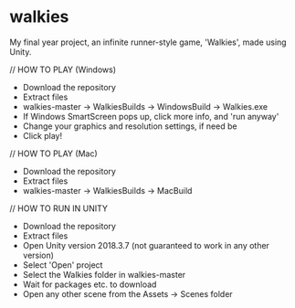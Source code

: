 # walkies
My final year project, an infinite runner-style game, 'Walkies', made using Unity.

// HOW TO PLAY (Windows)

- Download the repository
- Extract files
- walkies-master -> WalkiesBuilds -> WindowsBuild -> Walkies.exe
- If Windows SmartScreen pops up, click more info, and 'run anyway'
- Change your graphics and resolution settings, if need be
- Click play!


// HOW TO PLAY (Mac)

- Download the repository
- Extract files
- walkies-master -> WalkiesBuilds -> MacBuild


// HOW TO RUN IN UNITY

- Download the repository
- Extract files
- Open Unity version 2018.3.7 (not guaranteed to work in any other version)
- Select 'Open' project
- Select the Walkies folder in walkies-master
- Wait for packages etc. to download
- Open any other scene from the Assets -> Scenes folder

